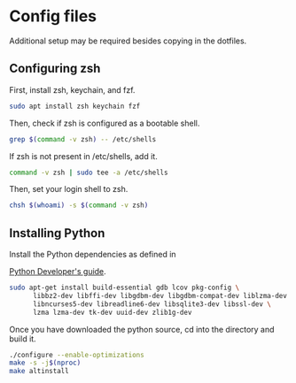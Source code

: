 # Config files

Additional setup may be required besides copying in the dotfiles.

## Configuring zsh

First, install zsh, keychain, and fzf.

```bash
sudo apt install zsh keychain fzf
```

Then, check if zsh is configured as a bootable shell.

```bash
grep $(command -v zsh) -- /etc/shells
```

If zsh is not present in /etc/shells, add it.

```bash
command -v zsh | sudo tee -a /etc/shells
```

Then, set your login shell to zsh.

```bash
chsh $(whoami) -s $(command -v zsh)
```

## Installing Python
Install the Python dependencies as defined in

[Python Developer's guide](https://devguide.python.org/getting-started/setup-building/#linux).

```bash
sudo apt-get install build-essential gdb lcov pkg-config \
      libbz2-dev libffi-dev libgdbm-dev libgdbm-compat-dev liblzma-dev \
      libncurses5-dev libreadline6-dev libsqlite3-dev libssl-dev \
      lzma lzma-dev tk-dev uuid-dev zlib1g-dev
```

Once you have downloaded the python source, cd into the directory and build it.

```bash
./configure --enable-optimizations
make -s -j$(nproc)
make altinstall
```
